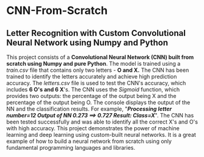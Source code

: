 # CNN-From-Scratch
## Letter Recognition with Custom Convolutional Neural Network using Numpy and Python

This project consists of a **Convolutional Neural Network (CNN) built from scratch using Numpy and pure Python**. The model is trained using a *train.csv* file that contains only two letters - **O and X.** The CNN has been trained to identify the letters accurately and achieve high prediction accuracy. The *letters.csv* file is used to test the CNN's accuracy, which includes **6 O's and 6 X**'s.  The CNN uses the *Sigmoid* function, which provides two outputs: the percentage of the output being X and the percentage of the output being O. The console displays the output of the NN and the classification results. For example, "***Processing letter number=12 Output of NN 0.273 ==> 0.727 Result: Class=X***". The CNN has been tested successfully and was able to identify all the correct X's and O's with high accuracy.  This project demonstrates the power of machine learning and deep learning using custom-built neural networks. It is a great example of how to build a neural network from scratch using only fundamental programming languages and libraries.
